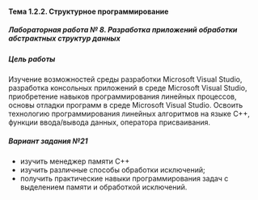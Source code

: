 #### Тема 1.2.2. Структурное программирование
##### Лабораторная работа № 8. Разработка приложений обработки абстрактных структур данных

##### Цель работы
Изучение возможностей среды разработки Microsoft Visual Studio, разработка
консольных приложений в среде Microsoft Visual Studio, приобретение навыков
программирования линейных процессов, основы отладки программ в среде Microsoft Visual
Studio. Освоить технологию программирования линейных алгоритмов на языке C++, функции
ввода/вывода данных, оператора присваивания.

##### Вариант задания №21
+ изучить менеджер памяти C++
+ изучить различные способы обработки исключений;
+ получить практические навыки программирования задач с выделением памяти и
обработкой исключений.
